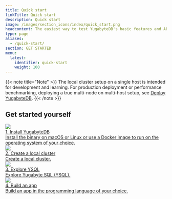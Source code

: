 ```yaml
---
title: Quick start
linkTitle: Quick start
description: Quick start
image: /images/section_icons/index/quick_start.png
headcontent: The easiest way to test YugabyteDB's basic features and APIs is to create a local cluster on a single host.
type: page
aliases:
  - /quick-start/
section: GET STARTED
menu:
  latest:
    identifier: quick-start
    weight: 100
---
```


{{< note title="Note" >}}
The local cluster setup on a single host is intended for development and learning. For production deployment or performance benchmarking, deploying a true multi-node on multi-host setup, see [Deploy YugabyteDB](../../latest/deploy).
{{< /note >}}

## Get started yourself

<div class="row">
  <div class="col-12 col-md-6 col-lg-12 col-xl-6">
    <a class="section-link icon-offset" href="install/">
      <div class="head">
        <img class="icon" src="/images/section_icons/quick_start/install.png" aria-hidden="true" />
        <div class="title">1. Install YugabyteDB</div>
      </div>
      <div class="body">
        Install the binary on macOS or Linux or use a Docker image to run on the operating system of your choice.
      </div>
    </a>
  </div>

  <div class="col-12 col-md-6 col-lg-12 col-xl-6">
    <a class="section-link icon-offset" href="create-local-cluster/">
      <div class="head">
        <img class="icon" src="/images/section_icons/quick_start/create_cluster.png" aria-hidden="true" />
        <div class="title">2. Create a local cluster</div>
      </div>
      <div class="body">
        Create a local cluster.
      </div>
    </a>
  </div>

  <div class="col-12 col-md-6 col-lg-12 col-xl-6">
    <a class="section-link icon-offset" href="explore-ysql/">
      <div class="head">
        <img class="icon" src="/images/section_icons/quick_start/explore_ysql.png" aria-hidden="true" />
        <div class="title">3. Explore YSQL</div>
      </div>
      <div class="body">
        Explore Yugabyte SQL (YSQL).
      </div>
    </a>
  </div>

  <div class="col-12 col-md-6 col-lg-12 col-xl-6">
    <a class="section-link icon-offset" href="build-apps/">
      <div class="head">
        <img class="icon" src="/images/section_icons/develop/api-icon.png" aria-hidden="true" />
        <div class="title">4. Build an app</div>
      </div>
      <div class="body">
        Build an app in the programming language of your choice.
      </div>
    </a>
  </div>
</div>
